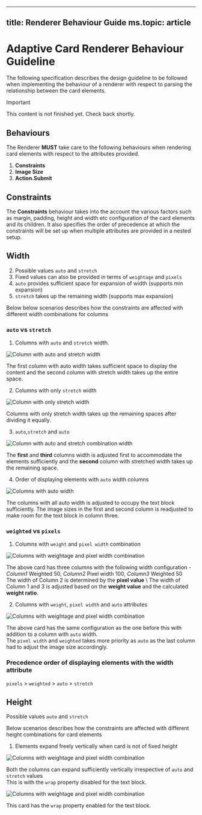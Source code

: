 

---
title: Renderer Behaviour Guide
ms.topic: article
---


# Adaptive Card Renderer Behaviour Guideline

The following specification describes the design guideline to be followed when implementing the behaviour of a renderer with respect to parsing the relationship between the card elements. 
> [!IMPORTANT]
> 
> This content is not finished yet. Check back shortly.


## Behaviours 

The Renderer **MUST** take care to the following behaviours when rendering card elements with respect to the attributes provided. 

1. **Constraints**
2. **Image Size**
3. **Action.Submit**

## Constraints

The **Constraints** behaviour takes into the account the various factors such as margin, padding, height and width etc configuration of the card elements and its children. It also specifies the order of precedence at which the constraints will be set up when multiple attributes are provided in a nested setup. 


## Width 

2. Possible values  `auto` and `stretch` 
3. Fixed values can also be provided in terms of `weightage` and `pixels`
4. `auto` provides sufficient space for expansion of width (supports min expansion)
5. `stretch` takes up the remaining width (supports max expansion)

Below below scenarios describes how the constraints are affected with different width combinations for columns

### `auto` vs `stretch`
1. Columns with `auto` and `stretch` width.

![Column with auto and stretch width](https://github.com/manujai/AdaptiveCards/blob/doc_renderer_behaviour/AdaptiveCards/content/width_1_auto_stretch.png)

The first column with auto width takes sufficient space to display the content and the second column with stretch width takes up the entire space.

2. Columns with only `stretch` width

![Column with only stretch width](https://github.com/manujai/AdaptiveCards/blob/doc_renderer_behaviour/AdaptiveCards/content/width_2_stretch_stretch.png)

Columns with only stretch width takes up the remaining spaces after dividing it equally.

3. `auto`,`stretch` and `auto` 

![Column with auto and stretch combination width](https://github.com/manujai/AdaptiveCards/blob/doc_renderer_behaviour/AdaptiveCards/content/width3_auto_stretch_auto.png)

The **first** and **third** columns width is adjusted first to accommodate the elements sufficiently and the **second** column with stretched width takes up the remaining space. 

4. Order of displaying elements with `auto` width columns

![Columns with auto width](https://github.com/manujai/AdaptiveCards/blob/doc_renderer_behaviour/AdaptiveCards/content/width6_all_auto.png)

The columns with all auto width is adjusted to occupy the text block sufficiently. The image sizes in the first and second column is readjusted to make room for the text block in column three. 

### `weighted` vs `pixels`

1. Columns with `weight` and `pixel width` combination

![Columns with weightage and pixel width combination](https://github.com/manujai/AdaptiveCards/blob/doc_renderer_behaviour/AdaptiveCards/content/width_4_w50_p100_w50.png)

The above card has three columns with the following width configuration - \
*Column1* Weighted 50, *Column2* Pixel width 100, *Column3* Weighted 50\
The width of Column 2 is determined by the **pixel value** \ 
The width of Column 1 and 3 is adjusted based on the **weight value** and the calculated **weight ratio**.

2. Columns with `weight`, `pixel width` and `auto` attributes

![Columns with weightage and pixel width combination](https://github.com/manujai/AdaptiveCards/blob/doc_renderer_behaviour/AdaptiveCards/content/width5_w50_p100_w50_auto.png)

The above card has the same configuration as the one before this with addition to a column with `auto` width.\
The `pixel width` and `weighted` takes more priority as `auto` as  the last column had to adjust the image size accordingly. 

### Precedence order of displaying elements with the width attribute
`pixels` > `weighted` > `auto` > `stretch` 


## Height 

 Possible values  `auto` and `stretch` 

Below  scenarios describes how the constraints are affected with different height combinations for card elements

1. Elements expand freely vertically when card is not of fixed height

![Columns with weightage and pixel width combination](https://github.com/manujai/AdaptiveCards/blob/doc_renderer_behaviour/AdaptiveCards/content/height1_text_wrap_off.png)

Both the columns can expand sufficiently vertically irrespective of `auto` and `stretch` values\
This is with the `wrap` property disabled for the text block.

![Columns with weightage and pixel width combination](https://github.com/manujai/AdaptiveCards/blob/doc_renderer_behaviour/AdaptiveCards/content/height2_text_wrap_on.png)

This card has the `wrap` property enabled for the text block. 



